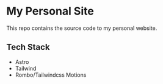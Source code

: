 # My Personal Site

This repo contains the source code to my personal website.

## Tech Stack

- Astro
- Tailwind
- Rombo/Tailwindcss Motions
